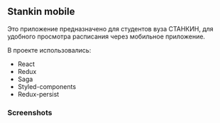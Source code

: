 ## Stankin mobile

Это приложение предназначено для студентов вуза СТАНКИН, для удобного просмотра расписания через мобильное приложение.

В проекте использовались:

- React
- Redux
- Saga
- Styled-components
- Redux-persist

### Screenshots

<!-- Страница авторизации
[](/screenshots/auth_page.png) -->
